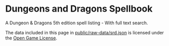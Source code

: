 # Dungeons and Dragons Spellbook

A Dungeon & Dragons 5th edition spell listing - With full text search.

The data included in this page in [public/raw-data/srd.json](public/raw-data/srd.json) is licensed under the [Open Game License](https://media.wizards.com/2016/downloads/DND/SRD-OGL_V5.1.pdf).
